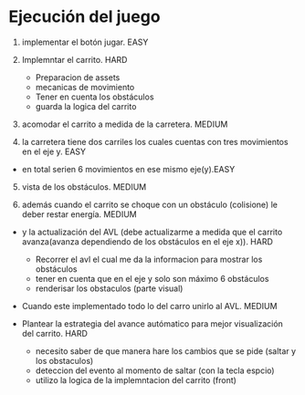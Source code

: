 # Ejecución del juego
1. implementar el botón jugar. EASY

2. Implemntar el carrito. HARD
    - Preparacion de assets
    - mecanicas de movimiento
    - Tener en cuenta los obstáculos
    - guarda la logica del carrito

3. acomodar el carrito a medida de la carretera. MEDIUM

4. la carretera tiene dos carriles los cuales cuentas con tres movimientos en el eje y. EASY

- en total serien 6 movimientos en ese mismo eje(y).EASY

5. vista de los obstáculos. MEDIUM

6. además cuando el carrito se choque con un obstáculo (colisione) le deber restar energía. MEDIUM 
    

- y la actualización del AVL (debe actualizarme a medida que el carrito avanza(avanza dependiendo de los obstáculos en el eje x)). HARD 
    - Recorrer el avl el cual me da la informacion para mostrar los obstáculos 
    - tener en cuenta que en el eje y solo son máximo 6 obstáculos
    - renderisar los obstaculos (parte visual)
 
- Cuando este implementado todo lo del carro unirlo al AVL. MEDIUM

- Plantear la estrategia del avance autómatico para mejor visualización del carrito. HARD 
    - necesito saber de que manera hare los cambios que se pide (saltar y los obstaculos) 
    - deteccion del evento al momento de saltar (con la tecla espcio)
    - utilizo la logica de la implemntacion del carrito (front)





